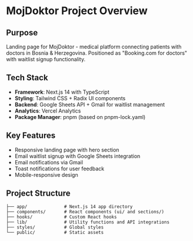 # MojDoktor Project Overview

## Purpose
Landing page for MojDoktor - medical platform connecting patients with doctors in Bosnia & Herzegovina. Positioned as "Booking.com for doctors" with waitlist signup functionality.

## Tech Stack
- **Framework**: Next.js 14 with TypeScript
- **Styling**: Tailwind CSS + Radix UI components  
- **Backend**: Google Sheets API + Gmail for waitlist management
- **Analytics**: Vercel Analytics
- **Package Manager**: pnpm (based on pnpm-lock.yaml)

## Key Features
- Responsive landing page with hero section
- Email waitlist signup with Google Sheets integration
- Email notifications via Gmail
- Toast notifications for user feedback
- Mobile-responsive design

## Project Structure
```
├── app/              # Next.js 14 app directory
├── components/       # React components (ui/ and sections/)
├── hooks/            # Custom React hooks
├── lib/              # Utility functions and API integrations
├── styles/           # Global styles
└── public/           # Static assets
```